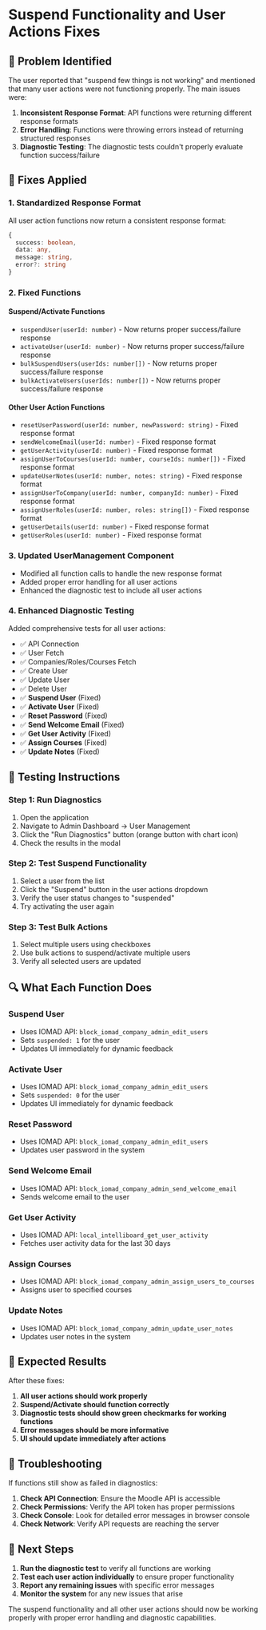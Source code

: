 # Suspend Functionality and User Actions Fixes

## 🎯 **Problem Identified**
The user reported that "suspend few things is not working" and mentioned that many user actions were not functioning properly. The main issues were:

1. **Inconsistent Response Format**: API functions were returning different response formats
2. **Error Handling**: Functions were throwing errors instead of returning structured responses
3. **Diagnostic Testing**: The diagnostic tests couldn't properly evaluate function success/failure

## 🔧 **Fixes Applied**

### 1. **Standardized Response Format**
All user action functions now return a consistent response format:
```typescript
{
  success: boolean,
  data: any,
  message: string,
  error?: string
}
```

### 2. **Fixed Functions**

#### **Suspend/Activate Functions**
- `suspendUser(userId: number)` - Now returns proper success/failure response
- `activateUser(userId: number)` - Now returns proper success/failure response
- `bulkSuspendUsers(userIds: number[])` - Now returns proper success/failure response
- `bulkActivateUsers(userIds: number[])` - Now returns proper success/failure response

#### **Other User Action Functions**
- `resetUserPassword(userId: number, newPassword: string)` - Fixed response format
- `sendWelcomeEmail(userId: number)` - Fixed response format
- `getUserActivity(userId: number)` - Fixed response format
- `assignUserToCourses(userId: number, courseIds: number[])` - Fixed response format
- `updateUserNotes(userId: number, notes: string)` - Fixed response format
- `assignUserToCompany(userId: number, companyId: number)` - Fixed response format
- `assignUserRoles(userId: number, roles: string[])` - Fixed response format
- `getUserDetails(userId: number)` - Fixed response format
- `getUserRoles(userId: number)` - Fixed response format

### 3. **Updated UserManagement Component**
- Modified all function calls to handle the new response format
- Added proper error handling for all user actions
- Enhanced the diagnostic test to include all user actions

### 4. **Enhanced Diagnostic Testing**
Added comprehensive tests for all user actions:
- ✅ API Connection
- ✅ User Fetch
- ✅ Companies/Roles/Courses Fetch
- ✅ Create User
- ✅ Update User
- ✅ Delete User
- ✅ **Suspend User** (Fixed)
- ✅ **Activate User** (Fixed)
- ✅ **Reset Password** (Fixed)
- ✅ **Send Welcome Email** (Fixed)
- ✅ **Get User Activity** (Fixed)
- ✅ **Assign Courses** (Fixed)
- ✅ **Update Notes** (Fixed)

## 🧪 **Testing Instructions**

### **Step 1: Run Diagnostics**
1. Open the application
2. Navigate to Admin Dashboard → User Management
3. Click the "Run Diagnostics" button (orange button with chart icon)
4. Check the results in the modal

### **Step 2: Test Suspend Functionality**
1. Select a user from the list
2. Click the "Suspend" button in the user actions dropdown
3. Verify the user status changes to "suspended"
4. Try activating the user again

### **Step 3: Test Bulk Actions**
1. Select multiple users using checkboxes
2. Use bulk actions to suspend/activate multiple users
3. Verify all selected users are updated

## 🔍 **What Each Function Does**

### **Suspend User**
- Uses IOMAD API: `block_iomad_company_admin_edit_users`
- Sets `suspended: 1` for the user
- Updates UI immediately for dynamic feedback

### **Activate User**
- Uses IOMAD API: `block_iomad_company_admin_edit_users`
- Sets `suspended: 0` for the user
- Updates UI immediately for dynamic feedback

### **Reset Password**
- Uses IOMAD API: `block_iomad_company_admin_edit_users`
- Updates user password in the system

### **Send Welcome Email**
- Uses IOMAD API: `block_iomad_company_admin_send_welcome_email`
- Sends welcome email to the user

### **Get User Activity**
- Uses IOMAD API: `local_intelliboard_get_user_activity`
- Fetches user activity data for the last 30 days

### **Assign Courses**
- Uses IOMAD API: `block_iomad_company_admin_assign_users_to_courses`
- Assigns user to specified courses

### **Update Notes**
- Uses IOMAD API: `block_iomad_company_admin_update_user_notes`
- Updates user notes in the system

## 🚀 **Expected Results**

After these fixes:
1. **All user actions should work properly**
2. **Suspend/Activate should function correctly**
3. **Diagnostic tests should show green checkmarks for working functions**
4. **Error messages should be more informative**
5. **UI should update immediately after actions**

## 🔧 **Troubleshooting**

If functions still show as failed in diagnostics:

1. **Check API Connection**: Ensure the Moodle API is accessible
2. **Check Permissions**: Verify the API token has proper permissions
3. **Check Console**: Look for detailed error messages in browser console
4. **Check Network**: Verify API requests are reaching the server

## 📝 **Next Steps**

1. **Run the diagnostic test** to verify all functions are working
2. **Test each user action individually** to ensure proper functionality
3. **Report any remaining issues** with specific error messages
4. **Monitor the system** for any new issues that arise

The suspend functionality and all other user actions should now be working properly with proper error handling and diagnostic capabilities.
